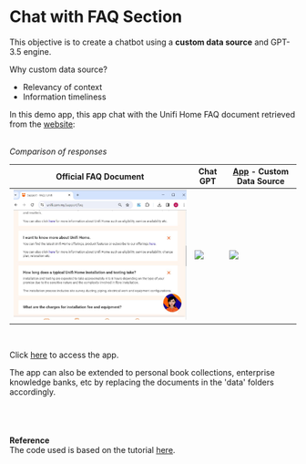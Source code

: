# Chat with FAQ Section

This objective is to create a chatbot using a **custom data source** and GPT-3.5 engine.  <br>  

Why custom data source?
* Relevancy of context <br>
* Information timeliness


In this demo app, this app chat with the Unifi Home FAQ document retrieved from the [website](https://unifi.com.my/support/faq): 
<br>
<br>

_Comparison of responses_

| Official FAQ Document|Chat GPT | [App](https://faq-chatbot.streamlit.app/) - Custom Data Source |
| ----------  |---------|--------------------------|
| <img width="600px" src="./media/unifi_FAQ.JPG" alt="faq doc" />     |![](https://github.com/amirul-ic/chatbot/blob/main/media/chat_gpt.gif)  |![](https://github.com/amirul-ic/chatbot/blob/main/media/app.gif)            |

<br>

Click [here](https://faq-chatbot.streamlit.app/) to access the app.


The app can also be extended to personal book collections, enterprise knowledge banks, etc by replacing the documents in the 'data' folders accordingly. <br>
<br>
<br>
<br>
<br>
**Reference** <br>
The code used is based on the tutorial [here](https://blog.streamlit.io/build-a-chatbot-with-custom-data-sources-powered-by-llamaindex/).
